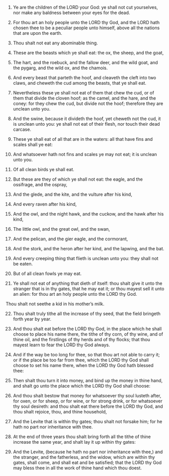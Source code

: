 1. Ye are the children of the LORD your God: ye shall not cut
yourselves, nor make any baldness between your eyes for the dead.

2. For thou art an holy people unto the LORD thy God, and the LORD
hath chosen thee to be a peculiar people unto himself, above all the
nations that are upon the earth.

3. Thou shalt not eat any abominable thing.

4. These are the beasts which ye shall eat: the ox, the sheep, and
the goat,

5. The hart, and the roebuck, and the fallow deer, and the
wild goat, and the pygarg, and the wild ox, and the chamois.

6. And every beast that parteth the hoof, and cleaveth the cleft
into two claws, and cheweth the cud among the beasts, that ye shall
eat.

7. Nevertheless these ye shall not eat of them that chew the cud, or
of them that divide the cloven hoof; as the camel, and the hare, and
the coney: for they chew the cud, but divide not the hoof; therefore
they are unclean unto you.

8. And the swine, because it divideth the hoof, yet cheweth not the
cud, it is unclean unto you: ye shall not eat of their flesh, nor
touch their dead carcase.

9. These ye shall eat of all that are in the waters: all that have
fins and scales shall ye eat:

10. And whatsoever hath not fins and
scales ye may not eat; it is unclean unto you.

11. Of all clean birds ye shall eat.

12. But these are they of which ye shall not eat: the eagle, and the
ossifrage, and the ospray,

13. And the glede, and the kite, and the
vulture after his kind,

14. And every raven after his kind,

15. And the owl, and the night hawk, and the cuckow, and the hawk after
his kind,

16. The little owl, and the great owl, and the swan,

17. And the pelican, and the gier eagle, and the cormorant,

18. And the
stork, and the heron after her kind, and the lapwing, and the bat.

19. And every creeping thing that flieth is unclean unto you: they
shall not be eaten.

20. But of all clean fowls ye may eat.

21. Ye shall not eat of anything that dieth of itself: thou shalt
give it unto the stranger that is in thy gates, that he may eat it; or
thou mayest sell it unto an alien: for thou art an holy people unto
the LORD thy God.

Thou shalt not seethe a kid in his mother’s milk.

22. Thou shalt truly tithe all the increase of thy seed, that the
field bringeth forth year by year.

23. And thou shalt eat before the LORD thy God, in the place which
he shall choose to place his name there, the tithe of thy corn, of thy
wine, and of thine oil, and the firstlings of thy herds and of thy
flocks; that thou mayest learn to fear the LORD thy God always.

24. And if the way be too long for thee, so that thou art not able
to carry it; or if the place be too far from thee, which the LORD thy
God shall choose to set his name there, when the LORD thy God hath
blessed thee:

25. Then shalt thou turn it into money, and bind up
the money in thine hand, and shalt go unto the place which the LORD
thy God shall choose:

26. And thou shalt bestow that money for
whatsoever thy soul lusteth after, for oxen, or for sheep, or for
wine, or for strong drink, or for whatsoever thy soul desireth: and
thou shalt eat there before the LORD thy God, and thou shalt rejoice,
thou, and thine household,

27. And the Levite that is within thy
gates; thou shalt not forsake him; for he hath no part nor inheritance
with thee.

28. At the end of three years thou shalt bring forth all the tithe
of thine increase the same year, and shalt lay it up within thy gates:

29. And the Levite, (because he hath no part nor inheritance with
thee,) and the stranger, and the fatherless, and the widow, which are
within thy gates, shall come, and shall eat and be satisfied; that the
LORD thy God may bless thee in all the work of thine hand which thou
doest.